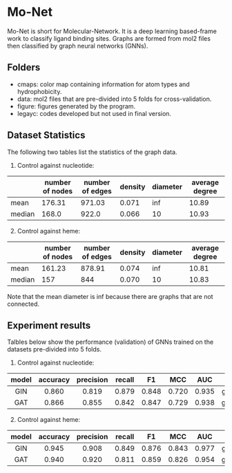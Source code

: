 # Mo-Net
Mo-Net is short for Molecular-Network. It is a deep learning based-frame work to classify ligand binding sites. Graphs are formed from mol2 files then classified by graph neural networks (GNNs).

## Folders
* cmaps: color map containing information for atom types and hydrophobicity.
* data: mol2 files that are pre-divided into 5 folds for cross-validation.
* figure: figures generated by the program.
* legayc: codes developed but not used in final version.

## Dataset Statistics
The following two tables list the statistics of the graph data.
1. Control against nucleotide:   

|  | number of nodes | number of edges | density | diameter | average degree |   
| --- | ---             | ---             | ---     | ---      | ---            |   
| mean | 176.31 | 971.03 | 0.071 | inf | 10.89 |   
| median | 168.0 | 922.0 | 0.066 | 10 | 10.93 |   

2. Control against heme:   

|  | number of nodes | number of edges | density | diameter | average degree |
| --- | --- | --- | --- | --- | --- |
| mean | 161.23 | 878.91 | 0.074 | inf | 10.81 |
| median | 157 | 844 | 0.070 | 10 | 10.83 |

Note that the mean diameter is inf because there are graphs that are not connected.

## Experiment results
Talbles below show the performance (validation) of GNNs trained on the datasets pre-divided into 5 folds. 
1. Control against nucleotide:   

| model | accuracy | precision | recall | F1 | MCC | AUC | log |   
| :---:   | :---: | :---: | :---: | :---: | :---: | :---: | :---: |    
| GIN | 0.860 | 0.819 | 0.879 | 0.848 | 0.720 | 0.935 | gin_5fold_control_atp_1.txt |   
| GAT | 0.866 | 0.855 | 0.842 | 0.847 | 0.729 | 0.938 | gat_5fold_control_atp_0.txt |
   
2. Control against heme:   

| model | accuracy | precision | recall | F1 | MCC | AUC | log |
| :---: | :---: | :---: | :---: | :---: | :---: | :---: | :---: |   
| GIN | 0.945 | 0.908 | 0.849 | 0.876 | 0.843 | 0.977 | gin_5fold_control_heme_0.txt |
| GAT | 0.940 | 0.920 | 0.811 | 0.859 | 0.826 | 0.954 | gat_5fold_control_heme_0.txt |

